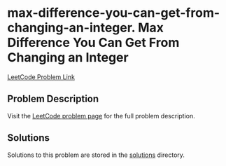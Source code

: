 # max-difference-you-can-get-from-changing-an-integer. Max Difference You Can Get From Changing an Integer

[LeetCode Problem Link](https://leetcode.com/problems/max_difference_you_can_get_from_changing_an_integer/)

## Problem Description

Visit the [LeetCode problem page](https://leetcode.com/problems/max_difference_you_can_get_from_changing_an_integer/) for the full problem description.

## Solutions

Solutions to this problem are stored in the [solutions](./solutions) directory.

